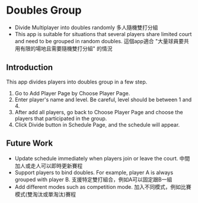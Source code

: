 # Doubles Group 
* Divide Multiplayer into doubles randomly 多人隨機雙打分組
* This app is suitable for situations that several players share limited court and need to be grouped in random doubles. 這個app適合 "大量球員要共用有限的場地且需要隨機雙打分組" 的情況

## Introduction
This app divides players into doubles group in a few step.
1. Go to Add Player Page by Choose Player Page.
2. Enter player's name and level. Be careful, level should be between 1 and 4.
3. After add all players, go back to Choose Player Page and choose the players that participated in the group.
4. Click Divide button in Schedule Page, and the schedule will appear.

## Future Work
* Update schedule immediately when players join or leave the court. 中間加人或走人可以即時更新賽程
* Support players to bind doubles. For example, player A is always grouped with player B. 支援特定雙打組合，例如A可以固定跟B一組
* Add different modes such as competition mode. 加入不同模式，例如比賽模式(雙淘汰或單淘汰)賽程

